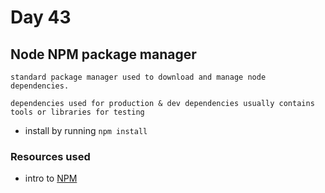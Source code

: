 # Day 43

## Node NPM package manager

    standard package manager used to download and manage node dependencies. 

    dependencies used for production & dev dependencies usually contains tools or libraries for testing

- install by running `npm install`
    
### Resources used

- intro to [NPM](https://nodejs.dev/en/learn/an-introduction-to-the-npm-package-manager/)